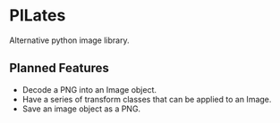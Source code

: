 # PILates

Alternative python image library.

## Planned Features

+ Decode a PNG into an Image object.
+ Have a series of transform classes that can be applied to an Image.
+ Save an image object as a PNG.
